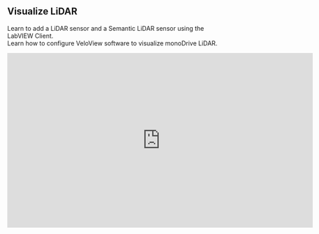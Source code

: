 ## Visualize LiDAR

Learn to add a LiDAR sensor and a Semantic LiDAR sensor using the LabVIEW Client.   
Learn how to configure VeloView software to visualize monoDrive LiDAR.

<div class="img_container">
<iframe width="700" height="400" src="https://www.youtube.com/embed/pUZ5kLEb6lE" frameborder="0" allow="accelerometer; autoplay; encrypted-media; gyroscope; picture-in-picture" allowfullscreen></iframe>
</div>
<p>&nbsp;</p>
